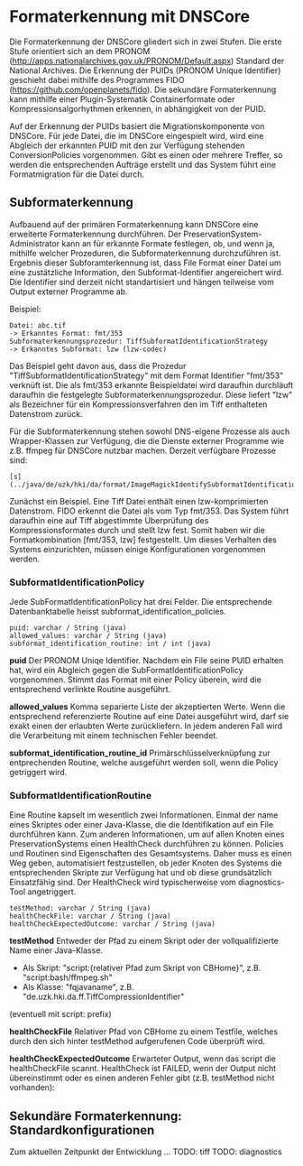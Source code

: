 # Formaterkennung mit DNSCore

Die Formaterkennung der DNSCore gliedert sich in zwei Stufen. Die erste Stufe orientiert sich an dem PRONOM (http://apps.nationalarchives.gov.uk/PRONOM/Default.aspx) Standard der National Archives. Die Erkennung der PUIDs (PRONOM Unique Identifier) geschieht dabei mithilfe des Programmes FIDO (https://github.com/openplanets/fido). Die sekundäre Formaterkennung kann mithilfe einer Plugin-Systematik Containerformate oder Kompressionsalgorhythmen erkennen, in abhängigkeit von der PUID.

Auf der Erkennung der PUIDs basiert die Migrationskomponente von DNSCore. Für jede Datei, die im DNSCore eingespielt wird, wird eine Abgleich der erkannten PUID mit den zur Verfügung stehenden ConversionPolicies vorgenommen. Gibt es einen oder mehrere Treffer, so werden die entsprechenden Aufträge erstellt und das System führt eine Formatmigration für die Datei durch.

## Subformaterkennung

Aufbauend auf der primären Formaterkennung kann DNSCore eine erweiterte Formaterkennung durchführen. Der PreservationSystem-Administrator kann an für erkannte Formate festlegen, ob, und wenn ja, mithilfe welcher Prozeduren,
die Subformaterkennung durchzuführen ist. Ergebnis dieser Subforamterkennung ist, dass File Format einer Datei um eine zustätzliche Information, den Subformat-Identifier angereichert wird. Die Identifier sind derzeit nicht standartisiert und hängen teilweise vom Output externer Programme ab.

Beispiel:

    Datei: abc.tif 
    -> Erkanntes Format: fmt/353
    Subformaterkennungsprozedur: TiffSubformatIdentificationStrategy
    -> Erkanntes Subformat: lzw (lzw-codec)

Das Beispiel geht davon aus, dass die Prozedur "TiffSubformatIdentificationStrategy" mit dem Format Identifier "fmt/353" verknüft ist. Die als fmt/353 erkannte Beispieldatei wird daraufhin durchläuft daraufhin die festgelegte Subformaterkennungsprozedur. Diese liefert "lzw" als Bezeichner für ein Kompressionsverfahren den im Tiff enthalteten Datenstrom zurück.

Für die Subformaterkennung stehen sowohl DNS-eigene Prozesse als auch  Wrapper-Klassen zur Verfügung, die die Dienste externer Programme wie z.B. ffmpeg für DNSCore nutzbar machen. Derzeit verfügbare Prozesse sind:

    [s](../java/de/uzk/hki/da/format/ImageMagickIdentifySubformatIdentificationStrategy.java)







Zunächst ein Beispiel. Eine Tiff Datei enthält einen lzw-komprimierten Datenstrom. FIDO erkennt die Datei als vom Typ fmt/353. Das System führt daraufhin eine auf Tiff abgestimmte Überprüfung des Kompressionsformates durch und stellt lzw fest. Somit haben wir die Formatkombination [fmt/353, lzw] festgestellt. Um dieses Verhalten des Systems einzurichten, müssen einige Konfigurationen vorgenommen werden.

### SubformatIdentificationPolicy

Jede SubFormatIdentificationPolicy hat drei Felder. Die entsprechende Datenbanktabelle heisst subformat_identification_policies.

    puid: varchar / String (java)
    allowed_values: varchar / String (java)
    subformat_identification_routine: int / int (java)
   
**puid** Der PRONOM Uniqe Identifier. Nachdem ein File seine PUID erhalten hat, wird ein Abgleich gegen die SubFormatIdentificationPolicy vorgenommen. Stimmt das Format mit einer Policy überein, wird die entsprechend verlinkte Routine ausgeführt.

**allowed_values** Komma separierte Liste der akzeptierten Werte. Wenn die entsprechend referenzierte Routine auf eine Datei ausgeführt wird, darf sie exakt einen der erlaubten Werte zurückliefern. In jedem anderen Fall wird die Verarbeitung mit einem technischen Fehler beendet.

**subformat_identification_routine_id** Primärschlüsselverknüpfung zur entprechenden Routine, welche ausgeführt werden soll, wenn die Policy getriggert wird.
   
   
### SubformatIdentificationRoutine

Eine Routine kapselt im wesentlich zwei Informationen. Einmal der name eines Skriptes oder einer Java-Klasse, die die Identifikation auf ein File durchführen kann. Zum anderen Informationen, um auf allen Knoten eines PreservationSystems einen HealthCheck durchführen zu können. Policies und Routinen sind Eigenschaften des Gesamtsystems. Daher muss es einen Weg geben, automatisiert festzustellen, ob jeder Knoten des Systems die entsprechenden Skripte zur Verfügung hat und ob diese grundsätzlich Einsatzfähig sind. Der HealthCheck wird typischerweise vom diagnostics-Tool angetriggert.

    testMethod: varchar / String (java)
    healthCheckFile: varchar / String (java)
    healthCheckExpectedOutcome: varchar / String (java)
    
**testMethod** Entweder der Pfad zu einem Skript oder der vollqualifizierte Name einer Java-Klasse.

* Als Skript: "script:{relativer Pfad zum Skript von CBHome}", z.B. "script:bash/ffmpeg.sh"
* Als Klasse: "fqjavaname", z.B. "de.uzk.hki.da.ff.TiffCompressionIdentifier"

(eventuell mit script: prefix)

**healthCheckFile** Relativer Pfad von CBHome zu einem Testfile, welches durch den sich hinter testMethod aufgerufenen Code überprüft wird.

**healthCheckExpectedOutcome** Erwarteter Output, wenn das script die healthCheckFile scannt. HealthCheck ist FAILED, wenn der Output nicht übereinstimmt oder es einen anderen Fehler gibt (z.B. testMethod nicht vorhanden):
    
## Sekundäre Formaterkennung: Standardkonfigurationen
   
Zum aktuellen Zeitpunkt der Entwicklung ...
TODO: tiff
TODO: diagnostics




